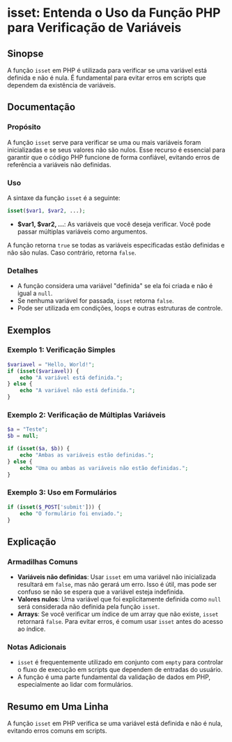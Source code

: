 <!--
Meta Description: # isset: Entenda o Uso da Função PHP para Verificação de Variáveis ## Sinopse A função `isset` em PHP é utilizada para verificar se uma variável está ...
Meta Keywords: isset, não, variáveis, função, php
-->

# isset: Entenda o Uso da Função PHP para Verificação de Variáveis

## Sinopse
A função `isset` em PHP é utilizada para verificar se uma variável está definida e não é nula. É fundamental para evitar erros em scripts que dependem da existência de variáveis.

## Documentação
### Propósito
A função `isset` serve para verificar se uma ou mais variáveis foram inicializadas e se seus valores não são nulos. Esse recurso é essencial para garantir que o código PHP funcione de forma confiável, evitando erros de referência a variáveis não definidas.

### Uso
A sintaxe da função `isset` é a seguinte:

```php
isset($var1, $var2, ...);
```

- **$var1, $var2, ...**: As variáveis que você deseja verificar. Você pode passar múltiplas variáveis como argumentos.

A função retorna `true` se todas as variáveis especificadas estão definidas e não são nulas. Caso contrário, retorna `false`.

### Detalhes
- A função considera uma variável "definida" se ela foi criada e não é igual a `null`.
- Se nenhuma variável for passada, `isset` retorna `false`.
- Pode ser utilizada em condições, loops e outras estruturas de controle.

## Exemplos

### Exemplo 1: Verificação Simples
```php
$variavel = "Hello, World!";
if (isset($variavel)) {
    echo "A variável está definida.";
} else {
    echo "A variável não está definida.";
}
```

### Exemplo 2: Verificação de Múltiplas Variáveis
```php
$a = "Teste";
$b = null;

if (isset($a, $b)) {
    echo "Ambas as variáveis estão definidas.";
} else {
    echo "Uma ou ambas as variáveis não estão definidas.";
}
```

### Exemplo 3: Uso em Formulários
```php
if (isset($_POST['submit'])) {
    echo "O formulário foi enviado.";
}
```

## Explicação
### Armadilhas Comuns
- **Variáveis não definidas**: Usar `isset` em uma variável não inicializada resultará em `false`, mas não gerará um erro. Isso é útil, mas pode ser confuso se não se espera que a variável esteja indefinida.
- **Valores nulos**: Uma variável que foi explicitamente definida como `null` será considerada não definida pela função `isset`.
- **Arrays**: Se você verificar um índice de um array que não existe, `isset` retornará `false`. Para evitar erros, é comum usar `isset` antes do acesso ao índice.

### Notas Adicionais
- `isset` é frequentemente utilizado em conjunto com `empty` para controlar o fluxo de execução em scripts que dependem de entradas do usuário.
- A função é uma parte fundamental da validação de dados em PHP, especialmente ao lidar com formulários.

## Resumo em Uma Linha
A função `isset` em PHP verifica se uma variável está definida e não é nula, evitando erros comuns em scripts.